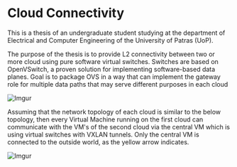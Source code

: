 # Cloud Connectivity

This is a thesis of an undergraduate student studying at the department of Electrical and Computer Engineering of the University of Patras (UoP).

The purpose of the thesis is to provide L2 connectivity between two or more cloud using pure software virtual switches. Switches are based on OpenVSwitch, a proven solution for implementing software-based data planes. Goal is to package OVS in a way that can implement the gateway role for multiple data paths that may serve different purposes in each cloud


![Imgur](https://imgur.com/iPavtfq.png)


Assuming that the network topology of each cloud is similar to the below topology, then every Virtual Machine running on the first cloud can communicate with the VM's of the second cloud via the central VM which is using virtual switches with VXLAN tunnels. Only the central VM is connected to the outside world, as the yellow arrow indicates.


![Imgur](https://imgur.com/xl3i9CF.png)
